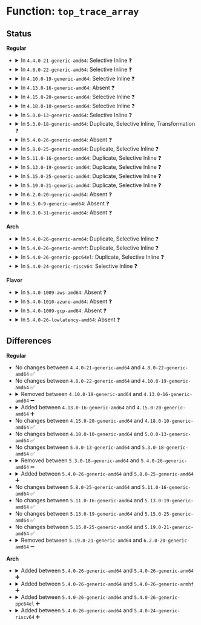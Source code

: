 # Function: <code>top_trace_array</code>

## Status
<b>Regular</b>
<ul>
<li>
<details>
<summary>In <code>4.4.0-21-generic-amd64</code>: Selective Inline ❓</summary>

```c
struct trace_array * top_trace_array()
```

```json
{
  "name": "top_trace_array",
  "collision_type": "Unique Static",
  "inline_type": "Selective",
  "funcs": [
    {
      "addr": 18446744071580468093,
      "name": "top_trace_array",
      "external": false,
      "loc": "kernel/trace/trace.h:270",
      "file": "kernel/trace/trace_events.c",
      "inline": "declared, inlined",
      "caller_inline": [
        "kernel/trace/trace_events.c:trace_set_clr_event",
        "kernel/trace/trace_events.c:event_enable_func"
      ],
      "caller_func": [
        "kernel/trace/trace_events.c:event_trace_enable_again",
        "kernel/trace/trace_events.c:event_trace_init",
        "kernel/trace/trace_events.c:trace_event_init"
      ]
    }
  ],
  "symbols": [
    {
      "addr": 18446744071580468093,
      "name": "top_trace_array",
      "section": ".text",
      "bind": "STB_LOCAL",
      "size": 62
    }
  ]
}
```
</details>
</li>
<li>
<details>
<summary>In <code>4.8.0-22-generic-amd64</code>: Selective Inline ❓</summary>

```c
struct trace_array * top_trace_array()
```

```json
{
  "name": "top_trace_array",
  "collision_type": "Unique Static",
  "inline_type": "Selective",
  "funcs": [
    {
      "addr": 18446744071580334145,
      "name": "top_trace_array",
      "external": false,
      "loc": "kernel/trace/trace.h:280",
      "file": "kernel/trace/trace_events.c",
      "inline": "declared, inlined",
      "caller_inline": [
        "kernel/trace/trace_events.c:event_enable_func",
        "kernel/trace/trace_events.c:trace_set_clr_event"
      ],
      "caller_func": [
        "kernel/trace/trace_events.c:trace_event_init",
        "kernel/trace/trace_events.c:event_trace_init",
        "kernel/trace/trace_events.c:event_trace_enable_again"
      ]
    }
  ],
  "symbols": [
    {
      "addr": 18446744071580545199,
      "name": "top_trace_array",
      "section": ".text",
      "bind": "STB_LOCAL",
      "size": 64
    }
  ]
}
```
</details>
</li>
<li>
<details>
<summary>In <code>4.10.0-19-generic-amd64</code>: Selective Inline ❓</summary>

```c
struct trace_array * top_trace_array()
```

```json
{
  "name": "top_trace_array",
  "collision_type": "Unique Static",
  "inline_type": "Selective",
  "funcs": [
    {
      "addr": 18446744071580379953,
      "name": "top_trace_array",
      "external": false,
      "loc": "kernel/trace/trace.h:285",
      "file": "kernel/trace/trace_events.c",
      "inline": "declared, inlined",
      "caller_inline": [
        "kernel/trace/trace_events.c:event_enable_func",
        "kernel/trace/trace_events.c:trace_set_clr_event"
      ],
      "caller_func": [
        "kernel/trace/trace_events.c:trace_event_init",
        "kernel/trace/trace_events.c:event_trace_init",
        "kernel/trace/trace_events.c:event_trace_enable_again"
      ]
    }
  ],
  "symbols": [
    {
      "addr": 18446744071580609365,
      "name": "top_trace_array",
      "section": ".text",
      "bind": "STB_LOCAL",
      "size": 64
    }
  ]
}
```
</details>
</li>
<li>
<details>
<summary>In <code>4.13.0-16-generic-amd64</code>: Absent ❓</summary>

```json
{
  "name": "top_trace_array",
  "collision_type": "Unique Static",
  "inline_type": "Full",
  "funcs": [
    {
      "addr": 18446744071596452968,
      "name": "top_trace_array",
      "external": false,
      "loc": "kernel/trace/trace.h:291",
      "file": "kernel/trace/trace_events.c",
      "inline": "declared, inlined",
      "caller_inline": [
        "kernel/trace/trace_events.c:trace_event_init",
        "kernel/trace/trace_events.c:event_trace_init",
        "kernel/trace/trace_events.c:event_trace_enable_again",
        "kernel/trace/trace_events.c:trace_set_clr_event"
      ],
      "caller_func": []
    }
  ],
  "symbols": []
}
```
</details>
</li>
<li>
<details>
<summary>In <code>4.15.0-20-generic-amd64</code>: Selective Inline ❓</summary>

```c
struct trace_array * top_trace_array()
```

```json
{
  "name": "top_trace_array",
  "collision_type": "Unique Static",
  "inline_type": "Selective",
  "funcs": [
    {
      "addr": 18446744071580444592,
      "name": "top_trace_array",
      "external": false,
      "loc": "kernel/trace/trace.h:293",
      "file": "kernel/trace/trace_events.c",
      "inline": "declared, inlined",
      "caller_inline": [
        "kernel/trace/trace_events.c:trace_set_clr_event"
      ],
      "caller_func": [
        "kernel/trace/trace_events.c:trace_event_init",
        "kernel/trace/trace_events.c:event_trace_init",
        "kernel/trace/trace_events.c:event_trace_enable_again"
      ]
    }
  ],
  "symbols": [
    {
      "addr": 18446744071580447684,
      "name": "top_trace_array",
      "section": ".text",
      "bind": "STB_LOCAL",
      "size": 43
    }
  ]
}
```
</details>
</li>
<li>
<details>
<summary>In <code>4.18.0-10-generic-amd64</code>: Selective Inline ❓</summary>

```c
struct trace_array * top_trace_array()
```

```json
{
  "name": "top_trace_array",
  "collision_type": "Unique Static",
  "inline_type": "Selective",
  "funcs": [
    {
      "addr": 18446744071580506128,
      "name": "top_trace_array",
      "external": false,
      "loc": "kernel/trace/trace.h:301",
      "file": "kernel/trace/trace_events.c",
      "inline": "declared, inlined",
      "caller_inline": [
        "kernel/trace/trace_events.c:trace_set_clr_event"
      ],
      "caller_func": [
        "kernel/trace/trace_events.c:trace_event_init",
        "kernel/trace/trace_events.c:event_trace_init",
        "kernel/trace/trace_events.c:event_trace_enable_again"
      ]
    }
  ],
  "symbols": [
    {
      "addr": 18446744071580509232,
      "name": "top_trace_array",
      "section": ".text",
      "bind": "STB_LOCAL",
      "size": 43
    }
  ]
}
```
</details>
</li>
<li>
<details>
<summary>In <code>5.0.0-13-generic-amd64</code>: Selective Inline ❓</summary>

```c
struct trace_array * top_trace_array()
```

```json
{
  "name": "top_trace_array",
  "collision_type": "Unique Static",
  "inline_type": "Selective",
  "funcs": [
    {
      "addr": 18446744071580563840,
      "name": "top_trace_array",
      "external": false,
      "loc": "kernel/trace/trace.h:302",
      "file": "kernel/trace/trace_events.c",
      "inline": "declared, inlined",
      "caller_inline": [
        "kernel/trace/trace_events.c:trace_set_clr_event"
      ],
      "caller_func": [
        "kernel/trace/trace_events.c:trace_event_init",
        "kernel/trace/trace_events.c:event_trace_init",
        "kernel/trace/trace_events.c:event_trace_enable_again"
      ]
    }
  ],
  "symbols": [
    {
      "addr": 18446744071580552128,
      "name": "top_trace_array",
      "section": ".text",
      "bind": "STB_LOCAL",
      "size": 43
    }
  ]
}
```
</details>
</li>
<li>
<details>
<summary>In <code>5.3.0-18-generic-amd64</code>: Duplicate, Selective Inline, Transformation ❓</summary>

```c
struct trace_array * top_trace_array()
```

```json
{
  "name": "top_trace_array",
  "collision_type": "Static Duplication",
  "inline_type": "Selective",
  "funcs": [
    {
      "addr": 18446744071580620896,
      "name": "top_trace_array",
      "external": false,
      "loc": "kernel/trace/trace.h:351",
      "file": "kernel/trace/trace_events.c",
      "inline": "declared, inlined",
      "caller_inline": [
        "kernel/trace/trace_events.c:trace_set_clr_event"
      ],
      "caller_func": [
        "kernel/trace/trace_events.c:trace_event_init",
        "kernel/trace/trace_events.c:event_trace_init",
        "kernel/trace/trace_events.c:event_trace_enable_again"
      ]
    },
    {
      "addr": 18446744071604857963,
      "name": "top_trace_array",
      "external": false,
      "loc": "kernel/trace/trace.h:351",
      "file": "kernel/trace/trace_kprobe.c",
      "inline": "declared, inlined",
      "caller_inline": [
        "kernel/trace/trace_kprobe.c:init_kprobe_trace"
      ],
      "caller_func": []
    }
  ],
  "symbols": [
    {
      "addr": 18446744071580609536,
      "name": "top_trace_array",
      "section": ".text",
      "bind": "STB_LOCAL",
      "size": 55
    },
    {
      "addr": 18446744071580623945,
      "name": "top_trace_array.cold",
      "section": ".text",
      "bind": "STB_LOCAL",
      "size": 19
    }
  ]
}
```
</details>
</li>
<li>
<details>
<summary>In <code>5.4.0-26-generic-amd64</code>: Absent ❓</summary>

```json
{
  "name": "top_trace_array",
  "collision_type": "Static Duplication",
  "inline_type": "Full",
  "funcs": [
    {
      "addr": 18446744071604886866,
      "name": "top_trace_array",
      "external": false,
      "loc": "kernel/trace/trace.h:352",
      "file": "kernel/trace/trace_events.c",
      "inline": "declared, inlined",
      "caller_inline": [
        "kernel/trace/trace_events.c:trace_event_init",
        "kernel/trace/trace_events.c:event_trace_init",
        "kernel/trace/trace_events.c:event_trace_enable_again",
        "kernel/trace/trace_events.c:trace_set_clr_event"
      ],
      "caller_func": []
    },
    {
      "addr": 18446744071604891975,
      "name": "top_trace_array",
      "external": false,
      "loc": "kernel/trace/trace.h:352",
      "file": "kernel/trace/trace_kprobe.c",
      "inline": "declared, inlined",
      "caller_inline": [
        "kernel/trace/trace_kprobe.c:init_kprobe_trace"
      ],
      "caller_func": []
    }
  ],
  "symbols": []
}
```
</details>
</li>
<li>
<details>
<summary>In <code>5.8.0-25-generic-amd64</code>: Duplicate, Selective Inline ❓</summary>

```c
struct trace_array * top_trace_array()
```

```json
{
  "name": "top_trace_array",
  "collision_type": "Static Duplication",
  "inline_type": "Selective",
  "funcs": [
    {
      "addr": 18446744071580773136,
      "name": "top_trace_array",
      "external": false,
      "loc": "kernel/trace/trace.h:402",
      "file": "kernel/trace/trace_events.c",
      "inline": "declared, inlined",
      "caller_inline": [
        "kernel/trace/trace_events.c:trace_get_event_file",
        "kernel/trace/trace_events.c:trace_set_clr_event"
      ],
      "caller_func": [
        "kernel/trace/trace_events.c:event_trace_init",
        "kernel/trace/trace_events.c:event_trace_enable_again"
      ]
    },
    {
      "addr": 18446744071609216150,
      "name": "top_trace_array",
      "external": false,
      "loc": "kernel/trace/trace.h:402",
      "file": "kernel/trace/trace_kprobe.c",
      "inline": "declared, inlined",
      "caller_inline": [
        "kernel/trace/trace_kprobe.c:enable_boot_kprobe_events"
      ],
      "caller_func": []
    },
    {
      "addr": 18446744071609219462,
      "name": "top_trace_array",
      "external": false,
      "loc": "kernel/trace/trace.h:402",
      "file": "kernel/trace/trace_boot.c",
      "inline": "declared, inlined",
      "caller_inline": [
        "kernel/trace/trace_boot.c:trace_boot_init"
      ],
      "caller_func": []
    }
  ],
  "symbols": [
    {
      "addr": 18446744071580774494,
      "name": "top_trace_array",
      "section": ".text",
      "bind": "STB_LOCAL",
      "size": 37
    }
  ]
}
```
</details>
</li>
<li>
<details>
<summary>In <code>5.11.0-16-generic-amd64</code>: Duplicate, Selective Inline ❓</summary>

```c
struct trace_array * top_trace_array()
```

```json
{
  "name": "top_trace_array",
  "collision_type": "Static Duplication",
  "inline_type": "Selective",
  "funcs": [
    {
      "addr": 18446744071580761744,
      "name": "top_trace_array",
      "external": false,
      "loc": "kernel/trace/trace.h:403",
      "file": "kernel/trace/trace_events.c",
      "inline": "declared, inlined",
      "caller_inline": [
        "kernel/trace/trace_events.c:trace_get_event_file",
        "kernel/trace/trace_events.c:trace_set_clr_event"
      ],
      "caller_func": [
        "kernel/trace/trace_events.c:event_trace_init",
        "kernel/trace/trace_events.c:event_trace_enable_again"
      ]
    },
    {
      "addr": 18446744071612282781,
      "name": "top_trace_array",
      "external": false,
      "loc": "kernel/trace/trace.h:403",
      "file": "kernel/trace/trace_kprobe.c",
      "inline": "declared, inlined",
      "caller_inline": [
        "kernel/trace/trace_kprobe.c:enable_boot_kprobe_events"
      ],
      "caller_func": []
    },
    {
      "addr": 18446744071612286252,
      "name": "top_trace_array",
      "external": false,
      "loc": "kernel/trace/trace.h:403",
      "file": "kernel/trace/trace_boot.c",
      "inline": "declared, inlined",
      "caller_inline": [
        "kernel/trace/trace_boot.c:trace_boot_init"
      ],
      "caller_func": []
    }
  ],
  "symbols": [
    {
      "addr": 18446744071591321027,
      "name": "top_trace_array",
      "section": ".text",
      "bind": "STB_LOCAL",
      "size": 37
    }
  ]
}
```
</details>
</li>
<li>
<details>
<summary>In <code>5.13.0-19-generic-amd64</code>: Duplicate, Selective Inline ❓</summary>

```c
struct trace_array * top_trace_array()
```

```json
{
  "name": "top_trace_array",
  "collision_type": "Static Duplication",
  "inline_type": "Selective",
  "funcs": [
    {
      "addr": 18446744071580767616,
      "name": "top_trace_array",
      "external": false,
      "loc": "kernel/trace/trace.h:398",
      "file": "kernel/trace/trace_events.c",
      "inline": "declared, inlined",
      "caller_inline": [
        "kernel/trace/trace_events.c:trace_get_event_file",
        "kernel/trace/trace_events.c:trace_set_clr_event"
      ],
      "caller_func": [
        "kernel/trace/trace_events.c:trace_event_init",
        "kernel/trace/trace_events.c:event_trace_init",
        "kernel/trace/trace_events.c:event_trace_enable_again"
      ]
    },
    {
      "addr": 18446744071614422985,
      "name": "top_trace_array",
      "external": false,
      "loc": "kernel/trace/trace.h:398",
      "file": "kernel/trace/trace_kprobe.c",
      "inline": "declared, inlined",
      "caller_inline": [
        "kernel/trace/trace_kprobe.c:init_kprobe_trace"
      ],
      "caller_func": []
    },
    {
      "addr": 18446744071614426038,
      "name": "top_trace_array",
      "external": false,
      "loc": "kernel/trace/trace.h:398",
      "file": "kernel/trace/trace_boot.c",
      "inline": "declared, inlined",
      "caller_inline": [
        "kernel/trace/trace_boot.c:trace_boot_init"
      ],
      "caller_func": []
    }
  ],
  "symbols": [
    {
      "addr": 18446744071591263201,
      "name": "top_trace_array",
      "section": ".text",
      "bind": "STB_LOCAL",
      "size": 37
    }
  ]
}
```
</details>
</li>
<li>
<details>
<summary>In <code>5.15.0-25-generic-amd64</code>: Duplicate, Selective Inline ❓</summary>

```c
struct trace_array * top_trace_array()
```

```json
{
  "name": "top_trace_array",
  "collision_type": "Static Duplication",
  "inline_type": "Selective",
  "funcs": [
    {
      "addr": 18446744071580951488,
      "name": "top_trace_array",
      "external": false,
      "loc": "kernel/trace/trace.h:402",
      "file": "kernel/trace/trace_events.c",
      "inline": "declared, inlined",
      "caller_inline": [
        "kernel/trace/trace_events.c:trace_get_event_file",
        "kernel/trace/trace_events.c:trace_set_clr_event"
      ],
      "caller_func": [
        "kernel/trace/trace_events.c:trace_event_init",
        "kernel/trace/trace_events.c:event_trace_init",
        "kernel/trace/trace_events.c:event_trace_enable_again"
      ]
    },
    {
      "addr": 18446744071615360143,
      "name": "top_trace_array",
      "external": false,
      "loc": "kernel/trace/trace.h:402",
      "file": "kernel/trace/trace_kprobe.c",
      "inline": "declared, inlined",
      "caller_inline": [
        "kernel/trace/trace_kprobe.c:init_kprobe_trace"
      ],
      "caller_func": []
    },
    {
      "addr": 18446744071615365440,
      "name": "top_trace_array",
      "external": false,
      "loc": "kernel/trace/trace.h:402",
      "file": "kernel/trace/trace_boot.c",
      "inline": "declared, inlined",
      "caller_inline": [
        "kernel/trace/trace_boot.c:trace_boot_init"
      ],
      "caller_func": []
    }
  ],
  "symbols": [
    {
      "addr": 18446744071592173979,
      "name": "top_trace_array",
      "section": ".text",
      "bind": "STB_LOCAL",
      "size": 37
    }
  ]
}
```
</details>
</li>
<li>
<details>
<summary>In <code>5.19.0-21-generic-amd64</code>: Duplicate, Selective Inline ❓</summary>

```c
struct trace_array * top_trace_array()
```

```json
{
  "name": "top_trace_array",
  "collision_type": "Static Duplication",
  "inline_type": "Selective",
  "funcs": [
    {
      "addr": 18446744071581194192,
      "name": "top_trace_array",
      "external": false,
      "loc": "kernel/trace/trace.h:410",
      "file": "kernel/trace/trace_events.c",
      "inline": "declared, inlined",
      "caller_inline": [
        "kernel/trace/trace_events.c:trace_get_event_file",
        "kernel/trace/trace_events.c:trace_set_clr_event"
      ],
      "caller_func": [
        "kernel/trace/trace_events.c:trace_event_init",
        "kernel/trace/trace_events.c:event_trace_init",
        "kernel/trace/trace_events.c:event_trace_enable_again"
      ]
    },
    {
      "addr": 18446744071617147092,
      "name": "top_trace_array",
      "external": false,
      "loc": "kernel/trace/trace.h:410",
      "file": "kernel/trace/trace_kprobe.c",
      "inline": "declared, inlined",
      "caller_inline": [
        "kernel/trace/trace_kprobe.c:init_kprobe_trace"
      ],
      "caller_func": []
    },
    {
      "addr": 18446744071617152749,
      "name": "top_trace_array",
      "external": false,
      "loc": "kernel/trace/trace.h:410",
      "file": "kernel/trace/trace_boot.c",
      "inline": "declared, inlined",
      "caller_inline": [
        "kernel/trace/trace_boot.c:trace_boot_init"
      ],
      "caller_func": []
    }
  ],
  "symbols": [
    {
      "addr": 18446744071593947530,
      "name": "top_trace_array",
      "section": ".text",
      "bind": "STB_LOCAL",
      "size": 43
    }
  ]
}
```
</details>
</li>
<li>
<details>
<summary>In <code>6.2.0-20-generic-amd64</code>: Absent ❓</summary>

```json
{
  "name": "top_trace_array",
  "collision_type": "Static Duplication",
  "inline_type": "Full",
  "funcs": [
    {
      "addr": 18446744071627823352,
      "name": "top_trace_array",
      "external": false,
      "loc": "kernel/trace/trace.h:409",
      "file": "kernel/trace/trace_events.c",
      "inline": "declared, inlined",
      "caller_inline": [
        "kernel/trace/trace_events.c:trace_event_init",
        "kernel/trace/trace_events.c:event_trace_init",
        "kernel/trace/trace_events.c:event_trace_enable_again",
        "kernel/trace/trace_events.c:trace_get_event_file",
        "kernel/trace/trace_events.c:trace_set_clr_event"
      ],
      "caller_func": []
    },
    {
      "addr": 18446744071581546056,
      "name": "top_trace_array",
      "external": false,
      "loc": "kernel/trace/trace.h:409",
      "file": "kernel/trace/trace_eprobe.c",
      "inline": "declared, inlined",
      "caller_inline": [
        "kernel/trace/trace_eprobe.c:trace_eprobe_parse_filter"
      ],
      "caller_func": []
    },
    {
      "addr": 18446744071627828002,
      "name": "top_trace_array",
      "external": false,
      "loc": "kernel/trace/trace.h:409",
      "file": "kernel/trace/trace_kprobe.c",
      "inline": "declared, inlined",
      "caller_inline": [
        "kernel/trace/trace_kprobe.c:init_kprobe_trace"
      ],
      "caller_func": []
    },
    {
      "addr": 18446744071627835027,
      "name": "top_trace_array",
      "external": false,
      "loc": "kernel/trace/trace.h:409",
      "file": "kernel/trace/trace_boot.c",
      "inline": "declared, inlined",
      "caller_inline": [
        "kernel/trace/trace_boot.c:trace_boot_init"
      ],
      "caller_func": []
    }
  ],
  "symbols": []
}
```
</details>
</li>
<li>
<details>
<summary>In <code>6.5.0-9-generic-amd64</code>: Absent ❓</summary>

```json
{
  "name": "top_trace_array",
  "collision_type": "Static Duplication",
  "inline_type": "Full",
  "funcs": [
    {
      "addr": 18446744071619587752,
      "name": "top_trace_array",
      "external": false,
      "loc": "kernel/trace/trace.h:428",
      "file": "kernel/trace/trace_events.c",
      "inline": "declared, inlined",
      "caller_inline": [
        "kernel/trace/trace_events.c:trace_event_init",
        "kernel/trace/trace_events.c:event_trace_init",
        "kernel/trace/trace_events.c:event_trace_enable_again",
        "kernel/trace/trace_events.c:trace_get_event_file",
        "kernel/trace/trace_events.c:trace_set_clr_event"
      ],
      "caller_func": []
    },
    {
      "addr": 18446744071581665542,
      "name": "top_trace_array",
      "external": false,
      "loc": "kernel/trace/trace.h:428",
      "file": "kernel/trace/trace_eprobe.c",
      "inline": "declared, inlined",
      "caller_inline": [
        "kernel/trace/trace_eprobe.c:trace_eprobe_parse_filter"
      ],
      "caller_func": []
    },
    {
      "addr": 18446744071619592450,
      "name": "top_trace_array",
      "external": false,
      "loc": "kernel/trace/trace.h:428",
      "file": "kernel/trace/trace_kprobe.c",
      "inline": "declared, inlined",
      "caller_inline": [
        "kernel/trace/trace_kprobe.c:init_kprobe_trace"
      ],
      "caller_func": []
    },
    {
      "addr": 18446744071619599235,
      "name": "top_trace_array",
      "external": false,
      "loc": "kernel/trace/trace.h:428",
      "file": "kernel/trace/trace_boot.c",
      "inline": "declared, inlined",
      "caller_inline": [
        "kernel/trace/trace_boot.c:trace_boot_init"
      ],
      "caller_func": []
    }
  ],
  "symbols": []
}
```
</details>
</li>
<li>
<details>
<summary>In <code>6.8.0-31-generic-amd64</code>: Absent ❓</summary>

```json
{
  "name": "top_trace_array",
  "collision_type": "Static Duplication",
  "inline_type": "Full",
  "funcs": [
    {
      "addr": 18446744071621891096,
      "name": "top_trace_array",
      "external": false,
      "loc": "kernel/trace/trace.h:444",
      "file": "kernel/trace/trace_events.c",
      "inline": "declared, inlined",
      "caller_inline": [
        "kernel/trace/trace_events.c:trace_event_init",
        "kernel/trace/trace_events.c:event_trace_init",
        "kernel/trace/trace_events.c:event_trace_enable_again",
        "kernel/trace/trace_events.c:trace_get_event_file",
        "kernel/trace/trace_events.c:trace_set_clr_event"
      ],
      "caller_func": []
    },
    {
      "addr": 18446744071581782006,
      "name": "top_trace_array",
      "external": false,
      "loc": "kernel/trace/trace.h:444",
      "file": "kernel/trace/trace_eprobe.c",
      "inline": "declared, inlined",
      "caller_inline": [
        "kernel/trace/trace_eprobe.c:trace_eprobe_parse_filter"
      ],
      "caller_func": []
    },
    {
      "addr": 18446744071621895986,
      "name": "top_trace_array",
      "external": false,
      "loc": "kernel/trace/trace.h:444",
      "file": "kernel/trace/trace_kprobe.c",
      "inline": "declared, inlined",
      "caller_inline": [
        "kernel/trace/trace_kprobe.c:init_kprobe_trace"
      ],
      "caller_func": []
    },
    {
      "addr": 18446744071621902771,
      "name": "top_trace_array",
      "external": false,
      "loc": "kernel/trace/trace.h:444",
      "file": "kernel/trace/trace_boot.c",
      "inline": "declared, inlined",
      "caller_inline": [
        "kernel/trace/trace_boot.c:trace_boot_init"
      ],
      "caller_func": []
    }
  ],
  "symbols": []
}
```
</details>
</li>
</ul>
<b>Arch</b>
<ul>
<li>
<details>
<summary>In <code>5.4.0-26-generic-arm64</code>: Duplicate, Selective Inline ❓</summary>

```c
struct trace_array * top_trace_array()
```

```json
{
  "name": "top_trace_array",
  "collision_type": "Static Duplication",
  "inline_type": "Selective",
  "funcs": [
    {
      "addr": 18446603336491972808,
      "name": "top_trace_array",
      "external": false,
      "loc": "kernel/trace/trace.h:352",
      "file": "kernel/trace/trace_events.c",
      "inline": "declared, inlined",
      "caller_inline": [
        "kernel/trace/trace_events.c:trace_set_clr_event"
      ],
      "caller_func": [
        "kernel/trace/trace_events.c:trace_event_init",
        "kernel/trace/trace_events.c:event_trace_init",
        "kernel/trace/trace_events.c:event_trace_enable_again"
      ]
    },
    {
      "addr": 18446603336510929680,
      "name": "top_trace_array",
      "external": false,
      "loc": "kernel/trace/trace.h:352",
      "file": "kernel/trace/trace_kprobe.c",
      "inline": "declared, inlined",
      "caller_inline": [
        "kernel/trace/trace_kprobe.c:init_kprobe_trace"
      ],
      "caller_func": []
    }
  ],
  "symbols": [
    {
      "addr": 18446603336491961360,
      "name": "top_trace_array",
      "section": ".text",
      "bind": "STB_LOCAL",
      "size": 52
    }
  ]
}
```
</details>
</li>
<li>
<details>
<summary>In <code>5.4.0-26-generic-armhf</code>: Duplicate, Selective Inline ❓</summary>

```c
struct trace_array * top_trace_array()
```

```json
{
  "name": "top_trace_array",
  "collision_type": "Static Duplication",
  "inline_type": "Selective",
  "funcs": [
    {
      "addr": 3225909892,
      "name": "top_trace_array",
      "external": false,
      "loc": "kernel/trace/trace.h:352",
      "file": "kernel/trace/trace_events.c",
      "inline": "declared, inlined",
      "caller_inline": [
        "kernel/trace/trace_events.c:trace_set_clr_event"
      ],
      "caller_func": [
        "kernel/trace/trace_events.c:trace_event_init",
        "kernel/trace/trace_events.c:event_trace_init",
        "kernel/trace/trace_events.c:event_trace_enable_again"
      ]
    },
    {
      "addr": 3243418320,
      "name": "top_trace_array",
      "external": false,
      "loc": "kernel/trace/trace.h:352",
      "file": "kernel/trace/trace_kprobe.c",
      "inline": "declared, inlined",
      "caller_inline": [
        "kernel/trace/trace_kprobe.c:init_kprobe_trace"
      ],
      "caller_func": []
    }
  ],
  "symbols": [
    {
      "addr": 3225896908,
      "name": "top_trace_array",
      "section": ".text",
      "bind": "STB_LOCAL",
      "size": 92
    }
  ]
}
```
</details>
</li>
<li>
<details>
<summary>In <code>5.4.0-26-generic-ppc64el</code>: Duplicate, Selective Inline ❓</summary>

```c
struct trace_array * top_trace_array()
```

```json
{
  "name": "top_trace_array",
  "collision_type": "Static Duplication",
  "inline_type": "Selective",
  "funcs": [
    {
      "addr": 13835058055285090592,
      "name": "top_trace_array",
      "external": false,
      "loc": "kernel/trace/trace.h:352",
      "file": "kernel/trace/trace_events.c",
      "inline": "declared, inlined",
      "caller_inline": [
        "kernel/trace/trace_events.c:trace_set_clr_event"
      ],
      "caller_func": [
        "kernel/trace/trace_events.c:trace_event_init",
        "kernel/trace/trace_events.c:event_trace_init",
        "kernel/trace/trace_events.c:event_trace_enable_again"
      ]
    },
    {
      "addr": 13835058055302573552,
      "name": "top_trace_array",
      "external": false,
      "loc": "kernel/trace/trace.h:352",
      "file": "kernel/trace/trace_kprobe.c",
      "inline": "declared, inlined",
      "caller_inline": [
        "kernel/trace/trace_kprobe.c:init_kprobe_trace"
      ],
      "caller_func": []
    }
  ],
  "symbols": [
    {
      "addr": 13835058055285097368,
      "name": "top_trace_array",
      "section": ".text",
      "bind": "STB_LOCAL",
      "size": 56
    }
  ]
}
```
</details>
</li>
<li>
<details>
<summary>In <code>5.4.0-24-generic-riscv64</code>: Selective Inline ❓</summary>

```c
struct trace_array * top_trace_array()
```

```json
{
  "name": "top_trace_array",
  "collision_type": "Unique Static",
  "inline_type": "Selective",
  "funcs": [
    {
      "addr": 18446743936272245714,
      "name": "top_trace_array",
      "external": false,
      "loc": "kernel/trace/trace.h:352",
      "file": "kernel/trace/trace_events.c",
      "inline": "declared, inlined",
      "caller_inline": [
        "kernel/trace/trace_events.c:trace_set_clr_event"
      ],
      "caller_func": [
        "kernel/trace/trace_events.c:trace_event_init",
        "kernel/trace/trace_events.c:event_trace_init",
        "kernel/trace/trace_events.c:event_trace_enable_again"
      ]
    }
  ],
  "symbols": [
    {
      "addr": 18446743936272234884,
      "name": "top_trace_array",
      "section": ".text",
      "bind": "STB_LOCAL",
      "size": 48
    }
  ]
}
```
</details>
</li>
</ul>
<b>Flavor</b>
<ul>
<li>
<details>
<summary>In <code>5.4.0-1009-aws-amd64</code>: Absent ❓</summary>

```json
{
  "name": "top_trace_array",
  "collision_type": "Static Duplication",
  "inline_type": "Full",
  "funcs": [
    {
      "addr": 18446744071604792323,
      "name": "top_trace_array",
      "external": false,
      "loc": "kernel/trace/trace.h:352",
      "file": "kernel/trace/trace_events.c",
      "inline": "declared, inlined",
      "caller_inline": [
        "kernel/trace/trace_events.c:trace_event_init",
        "kernel/trace/trace_events.c:event_trace_init",
        "kernel/trace/trace_events.c:event_trace_enable_again",
        "kernel/trace/trace_events.c:trace_set_clr_event"
      ],
      "caller_func": []
    },
    {
      "addr": 18446744071604797432,
      "name": "top_trace_array",
      "external": false,
      "loc": "kernel/trace/trace.h:352",
      "file": "kernel/trace/trace_kprobe.c",
      "inline": "declared, inlined",
      "caller_inline": [
        "kernel/trace/trace_kprobe.c:init_kprobe_trace"
      ],
      "caller_func": []
    }
  ],
  "symbols": []
}
```
</details>
</li>
<li>
<details>
<summary>In <code>5.4.0-1010-azure-amd64</code>: Absent ❓</summary>

```json
{
  "name": "top_trace_array",
  "collision_type": "Static Duplication",
  "inline_type": "Full",
  "funcs": [
    {
      "addr": 18446744071604761251,
      "name": "top_trace_array",
      "external": false,
      "loc": "kernel/trace/trace.h:352",
      "file": "kernel/trace/trace_events.c",
      "inline": "declared, inlined",
      "caller_inline": [
        "kernel/trace/trace_events.c:trace_event_init",
        "kernel/trace/trace_events.c:event_trace_init",
        "kernel/trace/trace_events.c:event_trace_enable_again",
        "kernel/trace/trace_events.c:trace_set_clr_event"
      ],
      "caller_func": []
    },
    {
      "addr": 18446744071604766360,
      "name": "top_trace_array",
      "external": false,
      "loc": "kernel/trace/trace.h:352",
      "file": "kernel/trace/trace_kprobe.c",
      "inline": "declared, inlined",
      "caller_inline": [
        "kernel/trace/trace_kprobe.c:init_kprobe_trace"
      ],
      "caller_func": []
    }
  ],
  "symbols": []
}
```
</details>
</li>
<li>
<details>
<summary>In <code>5.4.0-1009-gcp-amd64</code>: Absent ❓</summary>

```json
{
  "name": "top_trace_array",
  "collision_type": "Static Duplication",
  "inline_type": "Full",
  "funcs": [
    {
      "addr": 18446744071604869510,
      "name": "top_trace_array",
      "external": false,
      "loc": "kernel/trace/trace.h:352",
      "file": "kernel/trace/trace_events.c",
      "inline": "declared, inlined",
      "caller_inline": [
        "kernel/trace/trace_events.c:trace_event_init",
        "kernel/trace/trace_events.c:event_trace_init",
        "kernel/trace/trace_events.c:event_trace_enable_again",
        "kernel/trace/trace_events.c:trace_set_clr_event"
      ],
      "caller_func": []
    },
    {
      "addr": 18446744071604874619,
      "name": "top_trace_array",
      "external": false,
      "loc": "kernel/trace/trace.h:352",
      "file": "kernel/trace/trace_kprobe.c",
      "inline": "declared, inlined",
      "caller_inline": [
        "kernel/trace/trace_kprobe.c:init_kprobe_trace"
      ],
      "caller_func": []
    }
  ],
  "symbols": []
}
```
</details>
</li>
<li>
<details>
<summary>In <code>5.4.0-26-lowlatency-amd64</code>: Absent ❓</summary>

```json
{
  "name": "top_trace_array",
  "collision_type": "Static Duplication",
  "inline_type": "Full",
  "funcs": [
    {
      "addr": 18446744071604891047,
      "name": "top_trace_array",
      "external": false,
      "loc": "kernel/trace/trace.h:352",
      "file": "kernel/trace/trace_events.c",
      "inline": "declared, inlined",
      "caller_inline": [
        "kernel/trace/trace_events.c:trace_event_init",
        "kernel/trace/trace_events.c:event_trace_init",
        "kernel/trace/trace_events.c:event_trace_enable_again",
        "kernel/trace/trace_events.c:trace_set_clr_event"
      ],
      "caller_func": []
    },
    {
      "addr": 18446744071604896156,
      "name": "top_trace_array",
      "external": false,
      "loc": "kernel/trace/trace.h:352",
      "file": "kernel/trace/trace_kprobe.c",
      "inline": "declared, inlined",
      "caller_inline": [
        "kernel/trace/trace_kprobe.c:init_kprobe_trace"
      ],
      "caller_func": []
    }
  ],
  "symbols": []
}
```
</details>
</li>
</ul>

## Differences
<b>Regular</b>
<ul>
<li>
No changes between <code>4.4.0-21-generic-amd64</code> and <code>4.8.0-22-generic-amd64</code> ✅
</li>
<li>
No changes between <code>4.8.0-22-generic-amd64</code> and <code>4.10.0-19-generic-amd64</code> ✅
</li>
<li>
<details>
<summary>Removed between <code>4.10.0-19-generic-amd64</code> and <code>4.13.0-16-generic-amd64</code> ➖</summary>

```c
struct trace_array * top_trace_array()
```
</details>
</li>
<li>
<details>
<summary>Added between <code>4.13.0-16-generic-amd64</code> and <code>4.15.0-20-generic-amd64</code> ➕</summary>

```c
struct trace_array * top_trace_array()
```
</details>
</li>
<li>
No changes between <code>4.15.0-20-generic-amd64</code> and <code>4.18.0-10-generic-amd64</code> ✅
</li>
<li>
No changes between <code>4.18.0-10-generic-amd64</code> and <code>5.0.0-13-generic-amd64</code> ✅
</li>
<li>
No changes between <code>5.0.0-13-generic-amd64</code> and <code>5.3.0-18-generic-amd64</code> ✅
</li>
<li>
<details>
<summary>Removed between <code>5.3.0-18-generic-amd64</code> and <code>5.4.0-26-generic-amd64</code> ➖</summary>

```c
struct trace_array * top_trace_array()
```
</details>
</li>
<li>
<details>
<summary>Added between <code>5.4.0-26-generic-amd64</code> and <code>5.8.0-25-generic-amd64</code> ➕</summary>

```c
struct trace_array * top_trace_array()
```
</details>
</li>
<li>
No changes between <code>5.8.0-25-generic-amd64</code> and <code>5.11.0-16-generic-amd64</code> ✅
</li>
<li>
No changes between <code>5.11.0-16-generic-amd64</code> and <code>5.13.0-19-generic-amd64</code> ✅
</li>
<li>
No changes between <code>5.13.0-19-generic-amd64</code> and <code>5.15.0-25-generic-amd64</code> ✅
</li>
<li>
No changes between <code>5.15.0-25-generic-amd64</code> and <code>5.19.0-21-generic-amd64</code> ✅
</li>
<li>
<details>
<summary>Removed between <code>5.19.0-21-generic-amd64</code> and <code>6.2.0-20-generic-amd64</code> ➖</summary>

```c
struct trace_array * top_trace_array()
```
</details>
</li>
</ul>
<b>Arch</b>
<ul>
<li>
<details>
<summary>Added between <code>5.4.0-26-generic-amd64</code> and <code>5.4.0-26-generic-arm64</code> ➕</summary>

```c
struct trace_array * top_trace_array()
```
</details>
</li>
<li>
<details>
<summary>Added between <code>5.4.0-26-generic-amd64</code> and <code>5.4.0-26-generic-armhf</code> ➕</summary>

```c
struct trace_array * top_trace_array()
```
</details>
</li>
<li>
<details>
<summary>Added between <code>5.4.0-26-generic-amd64</code> and <code>5.4.0-26-generic-ppc64el</code> ➕</summary>

```c
struct trace_array * top_trace_array()
```
</details>
</li>
<li>
<details>
<summary>Added between <code>5.4.0-26-generic-amd64</code> and <code>5.4.0-24-generic-riscv64</code> ➕</summary>

```c
struct trace_array * top_trace_array()
```
</details>
</li>
</ul>
